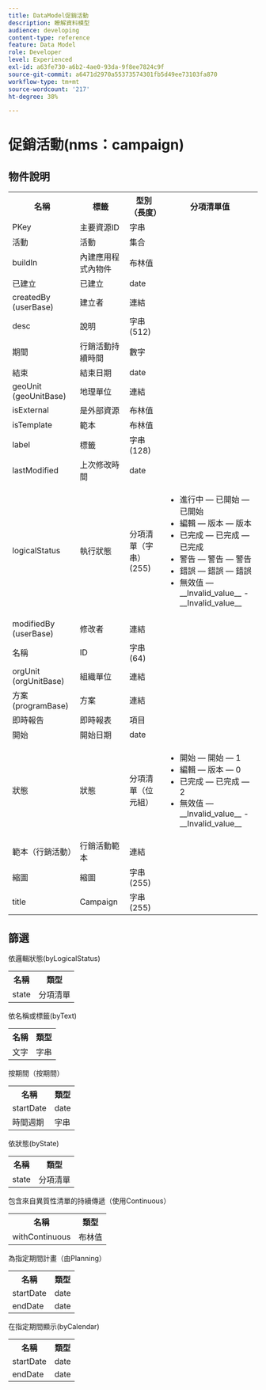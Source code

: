 ```yaml
---
title: DataModel促銷活動
description: 瞭解資料模型
audience: developing
content-type: reference
feature: Data Model
role: Developer
level: Experienced
exl-id: a63fe730-a6b2-4ae0-93da-9f8ee7824c9f
source-git-commit: a6471d2970a55373574301fb5d49ee73103fa870
workflow-type: tm+mt
source-wordcount: '217'
ht-degree: 38%

---
```


# 促銷活動(nms：campaign)

## 物件說明

<table>
               <tr>
                  <th>名稱</th>
                  <th>標籤</th>
                  <th>型別（長度）</th>
                  <th>分項清單值</th>
               </tr>
               <tr>
                  <td>PKey</td>
                  <td>主要資源ID</td>
                  <td>字串 </td>
                  <td> </td>
               </tr>
               <tr>
                  <td>活動</td>
                  <td>活動</td>
                  <td>集合 </td>
                  <td> </td>
               </tr>
               <tr>
                  <td>buildIn</td>
                  <td>內建應用程式內物件</td>
                  <td>布林值 </td>
                  <td> </td>
               </tr>
               <tr>
                  <td>已建立</td>
                  <td>已建立</td>
                  <td>date </td>
                  <td> </td>
               </tr>
               <tr>
                  <td>createdBy (userBase)</td>
                  <td>建立者</td>
                  <td>連結 </td>
                  <td> </td>
               </tr>
               <tr>
                  <td>desc</td>
                  <td>說明</td>
                  <td>字串(512)</td>
                  <td> </td>
               </tr>
               <tr>
                  <td>期間</td>
                  <td>行銷活動持續時間</td>
                  <td>數字 </td>
                  <td> </td>
               </tr>
               <tr>
                  <td>結束</td>
                  <td>結束日期</td>
                  <td>date </td>
                  <td> </td>
               </tr>
               <tr>
                  <td>geoUnit (geoUnitBase)</td>
                  <td>地理單位</td>
                  <td>連結 </td>
                  <td> </td>
               </tr>
               <tr>
                  <td>isExternal</td>
                  <td>是外部資源</td>
                  <td>布林值 </td>
                  <td> </td>
               </tr>
               <tr>
                  <td>isTemplate</td>
                  <td>範本</td>
                  <td>布林值 </td>
                  <td> </td>
               </tr>
               <tr>
                  <td>label</td>
                  <td>標籤</td>
                  <td>字串(128)</td>
                  <td> </td>
               </tr>
               <tr>
                  <td>lastModified</td>
                  <td>上次修改時間</td>
                  <td>date </td>
                  <td> </td>
               </tr>
               <tr>
                  <td>logicalStatus</td>
                  <td>執行狀態</td>
                  <td>分項清單（字串） (255)</td>
                  <td>
                     <ul>
                        <li>進行中 — 已開始 — 已開始</li>
                        <li>編輯 — 版本 — 版本</li>
                        <li>已完成 — 已完成 — 已完成</li>
                        <li>警告 — 警告 — 警告</li>
                        <li>錯誤 — 錯誤 — 錯誤</li>
                        <li>無效值 — __Invalid_value__ - __Invalid_value__</li>
                     </ul>
                  </td>
               </tr>
               <tr>
                  <td>modifiedBy (userBase)</td>
                  <td>修改者</td>
                  <td>連結 </td>
                  <td> </td>
               </tr>
               <tr>
                  <td>名稱</td>
                  <td>ID</td>
                  <td>字串(64)</td>
                  <td> </td>
               </tr>
               <tr>
                  <td>orgUnit (orgUnitBase)</td>
                  <td>組織單位</td>
                  <td>連結 </td>
                  <td> </td>
               </tr>
               <tr>
                  <td>方案(programBase)</td>
                  <td>方案</td>
                  <td>連結 </td>
                  <td> </td>
               </tr>
               <tr>
                  <td>即時報告</td>
                  <td>即時報表</td>
                  <td>項目 </td>
                  <td> </td>
               </tr>
               <tr>
                  <td>開始</td>
                  <td>開始日期</td>
                  <td>date </td>
                  <td> </td>
               </tr>
               <tr>
                  <td>狀態</td>
                  <td>狀態</td>
                  <td>分項清單（位元組） </td>
                  <td>
                     <ul>
                        <li>開始 — 開始 — 1</li>
                        <li>編輯 — 版本 — 0</li>
                        <li>已完成 — 已完成 — 2</li>
                        <li>無效值 — __Invalid_value__ - __Invalid_value__</li>
                     </ul>
                  </td>
               </tr>
               <tr>
                  <td>範本（行銷活動）</td>
                  <td>行銷活動範本</td>
                  <td>連結 </td>
                  <td> </td>
               </tr>
               <tr>
                  <td>縮圖</td>
                  <td>縮圖</td>
                  <td>字串(255)</td>
                  <td> </td>
               </tr>
               <tr>
                  <td>title</td>
                  <td>Campaign</td>
                  <td>字串(255)</td>
                  <td> </td>
               </tr>
            </table>

## 篩選

依邏輯狀態(byLogicalStatus)

<table>
    <tr>
    <th>名稱</th>
    <th>類型</th>
    </tr>
    <tr>
    <td>state</td>
    <td>分項清單</td>
    </tr>
</table>

依名稱或標籤(byText)

<table>
    <tr>
    <th>名稱</th>
    <th>類型</th>
    </tr>
    <tr>
    <td>文字</td>
    <td>字串</td>
    </tr>
</table>

按期間（按期間）

<table>
    <tr>
    <th>名稱</th>
    <th>類型</th>
    </tr>
    <tr>
    <td>startDate</td>
    <td>date</td>
    </tr>
    <tr>
    <td>時間週期</td>
    <td>字串</td>
    </tr>
</table>

依狀態(byState)

<table>
    <tr>
    <th>名稱</th>
    <th>類型</th>
    </tr>
    <tr>
    <td>state</td>
    <td>分項清單</td>
    </tr>
</table>

包含來自異質性清單的持續傳遞（使用Continuous）

<table>
    <tr>
    <th>名稱</th>
    <th>類型</th>
    </tr>
    <tr>
    <td>withContinuous</td>
    <td>布林值</td>
    </tr>
</table>

為指定期間計畫（由Planning）

<table>
    <tr>
    <th>名稱</th>
    <th>類型</th>
    </tr>
    <tr>
    <td>startDate</td>
    <td>date</td>
    </tr>
    <tr>
    <td>endDate</td>
    <td>date</td>
    </tr>
</table>

在指定期間顯示(byCalendar)

<table>
    <tr>
    <th>名稱</th>
    <th>類型</th>
    </tr>
    <tr>
    <td>startDate</td>
    <td>date</td>
    </tr>
    <tr>
    <td>endDate</td>
    <td>date</td>
    </tr>
</table>
